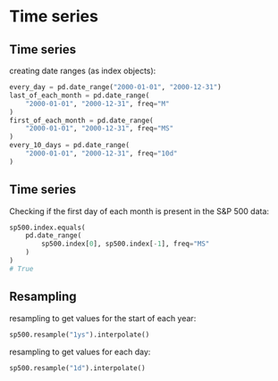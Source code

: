 # Time series

## Time series

creating date ranges (as index objects):

```py
every_day = pd.date_range("2000-01-01", "2000-12-31")
last_of_each_month = pd.date_range(
    "2000-01-01", "2000-12-31", freq="M"
)
first_of_each_month = pd.date_range(
    "2000-01-01", "2000-12-31", freq="MS"
)
every_10_days = pd.date_range(
    "2000-01-01", "2000-12-31", freq="10d"
)
```

## Time series

Checking if the first day of each month is present in the S&P 500 data:

```py
sp500.index.equals(
    pd.date_range(
        sp500.index[0], sp500.index[-1], freq="MS"
    )
)
# True
```

## Resampling

resampling to get values for the start of each year:

```py
sp500.resample("1ys").interpolate()
```

resampling to get values for each day:

```py
sp500.resample("1d").interpolate()
```
